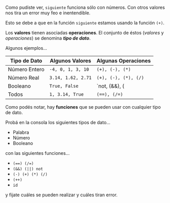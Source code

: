 Como pudiste ver, `siguiente` funciona sólo con números. Con otros valores nos tira un error muy feo e inentendible.

Esto se debe a que en la función `siguiente` estamos usando la función `(+)`.

Los **valores** tienen asociadas **operaciones**. El conjunto de éstos (_valores_ y _operaciones_) se denomina _**tipo de dato**_.

Algunos ejemplos...

| Tipo de Dato   | Algunos Valores    | Algunas Operaciones |
|----------------|--------------------|---------------------|
| Número Entero  | `-4, 0, 1, 3, 10`  |`(+), (-), (*)`      |
| Número Real    | `3.14, 1.62, 2.71` |`(+), (-), (*), (/)` |
| Booleano       | `True, False`      |`not, (&&), (||)`    |
| Todos          | `1, 3.14, True`    |`(==), (/=)`         |

Como podés notar, hay **funciones** que se pueden usar con cualquier tipo de dato. 

Probá en la consola los siguientes tipos de dato...
* Palabra
* Número
* Booleano

con las siguientes funciones...
* `(==) (/=)`
* `(&&) (||) not`
* `(-) (+) (*) (/)`
* `(++)`
* `id`

y fijate cuáles se pueden realizar y cuáles tiran error.